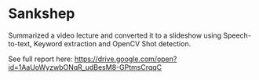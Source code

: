 # Sankshep
Summarized a video lecture and converted it to a slideshow using Speech-to-text, Keyword extraction and OpenCV Shot detection.

See full report here: https://drive.google.com/open?id=1AaUoWyzwbONqR_udBesM8-GPtmsCrqqC
